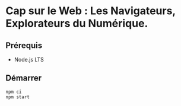 # Cap sur le Web : Les Navigateurs, Explorateurs du Numérique.

## Prérequis

* Node.js LTS

## Démarrer

```shell
npm ci
npm start
```

